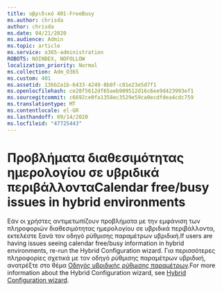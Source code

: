 ```yaml
---
title: υβριδικό 401-FreeBusy
ms.author: chrisda
author: chrisda
ms.date: 04/21/2020
ms.audience: Admin
ms.topic: article
ms.service: o365-administration
ROBOTS: NOINDEX, NOFOLLOW
localization_priority: Normal
ms.collection: Adm_O365
ms.custom: 401
ms.assetid: 13bb2a1b-6433-4249-8b0f-c01e23e5d7f1
ms.openlocfilehash: ce28f5612df65aeb909512d16c6ee9d423993ef1
ms.sourcegitcommit: c6692ce0fa1358ec3529e59ca0ecdfdea4cdc759
ms.translationtype: MT
ms.contentlocale: el-GR
ms.lasthandoff: 09/14/2020
ms.locfileid: "47725443"
---
```

# <a name="calendar-freebusy-issues-in-hybrid-environments"></a><span data-ttu-id="db672-102">Προβλήματα διαθεσιμότητας ημερολογίου σε υβριδικά περιβάλλοντα</span><span class="sxs-lookup"><span data-stu-id="db672-102">Calendar free/busy issues in hybrid environments</span></span>

<span data-ttu-id="db672-103">Εάν οι χρήστες αντιμετωπίζουν προβλήματα με την εμφάνιση των πληροφοριών διαθεσιμότητας ημερολογίου σε υβριδικά περιβάλλοντα, εκτελέστε ξανά τον οδηγό ρύθμισης παραμέτρων υβριδική.</span><span class="sxs-lookup"><span data-stu-id="db672-103">If users are having issues seeing calendar free/busy information in hybrid environments, re-run the Hybrid Configuration wizard.</span></span> <span data-ttu-id="db672-104">Για περισσότερες πληροφορίες σχετικά με τον οδηγό ρύθμισης παραμέτρων υβριδική, ανατρέξτε στο θέμα [Οδηγός υβριδικής ρύθμισης παραμέτρων](https://go.microsoft.com/fwlink/p/?linkid=528149).</span><span class="sxs-lookup"><span data-stu-id="db672-104">For more information about the Hybrid Configuration wizard, see [Hybrid Configuration wizard](https://go.microsoft.com/fwlink/p/?linkid=528149).</span></span>
